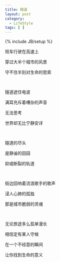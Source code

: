 ```yaml
---
title: 隧道
layout: post
category:
  - LifeStyle
tags: [ ]
---
```

{% include JB/setup %}

班车行驶在高速上

穿过大半个城市的风景

守不住半刻对生命的思索

 

隧道遮住电波

满耳充斥着嘈杂的声音

无法思考

世界却无比宁静安详

 

隧道的尽头

是静谧的田园

抑或断裂的轨道

 

街边回响着流浪歌手的歌声

浸人心肺的孤独

那是城市脆弱的灵魂

 

无论旅途多么孤单漫长

相信定有某人守候

在一个不经意的瞬间

让你找到生命的意义

 

 